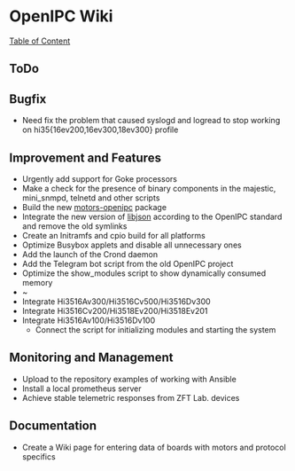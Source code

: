 # OpenIPC Wiki
[Table of Content](../README.md)

ToDo
----

## Bugfix

* Need fix the problem that caused syslogd and logread to stop working on hi35{16ev200,16ev300,18ev300} profile


## Improvement and Features

* Urgently add support for Goke processors
* Make a check for the presence of binary components in the majestic, mini_snmpd, telnetd and other scripts
* Build the new [motors-openipc](https://github.com/OpenIPC/motors/tree/master/XM) package
* Integrate the new version of [libjson](https://github.com/json-c/json-c/tree/json-c-0.15) according to the OpenIPC standard and remove the old symlinks
* Create an Initramfs and cpio build for all platforms
* Optimize Busybox applets and disable all unnecessary ones
* Add the launch of the Crond daemon
* Add the Telegram bot script from the old OpenIPC project
* Optimize the show_modules script to show dynamically consumed memory
* ~
* Integrate Hi3516Av300/Hi3516Cv500/Hi3516Dv300
* Integrate Hi3516Cv200/Hi3518Ev200/Hi3518Ev201
* Integrate Hi3516Av100/Hi3516Dv100
    * Connect the script for initializing modules and starting the system


## Monitoring and Management

* Upload to the repository examples of working with Ansible
* Install a local prometheus server
* Achieve stable telemetric responses from ZFT Lab. devices


## Documentation

* Create a Wiki page for entering data of boards with motors and protocol specifics
